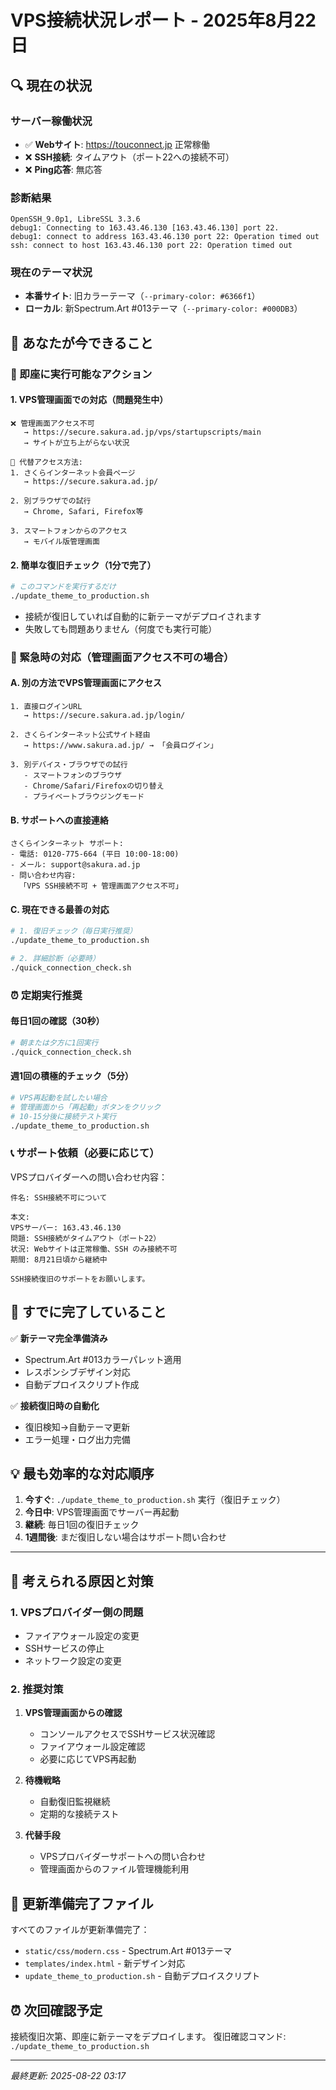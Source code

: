 # VPS接続状況レポート - 2025年8月22日

## 🔍 現在の状況

### サーバー稼働状況
- ✅ **Webサイト**: https://touconnect.jp 正常稼働
- ❌ **SSH接続**: タイムアウト（ポート22への接続不可）
- ❌ **Ping応答**: 無応答

### 診断結果
```
OpenSSH_9.0p1, LibreSSL 3.3.6
debug1: Connecting to 163.43.46.130 [163.43.46.130] port 22.
debug1: connect to address 163.43.46.130 port 22: Operation timed out
ssh: connect to host 163.43.46.130 port 22: Operation timed out
```

### 現在のテーマ状況
- **本番サイト**: 旧カラーテーマ（`--primary-color: #6366f1`）
- **ローカル**: 新Spectrum.Art #013テーマ（`--primary-color: #000DB3`）

## 🎯 あなたが今できること

### 🚀 即座に実行可能なアクション

#### 1. VPS管理画面での対応（問題発生中）
```
❌ 管理画面アクセス不可
   → https://secure.sakura.ad.jp/vps/startupscripts/main
   → サイトが立ち上がらない状況

🔄 代替アクセス方法:
1. さくらインターネット会員ページ
   → https://secure.sakura.ad.jp/
   
2. 別ブラウザでの試行
   → Chrome, Safari, Firefox等
   
3. スマートフォンからのアクセス
   → モバイル版管理画面
```

#### 2. 簡単な復旧チェック（1分で完了）
```bash
# このコマンドを実行するだけ
./update_theme_to_production.sh
```
- 接続が復旧していれば自動的に新テーマがデプロイされます
- 失敗しても問題ありません（何度でも実行可能）

### 🚨 緊急時の対応（管理画面アクセス不可の場合）

#### A. 別の方法でVPS管理画面にアクセス
```
1. 直接ログインURL
   → https://secure.sakura.ad.jp/login/
   
2. さくらインターネット公式サイト経由
   → https://www.sakura.ad.jp/ → 「会員ログイン」
   
3. 別デバイス・ブラウザでの試行
   - スマートフォンのブラウザ
   - Chrome/Safari/Firefoxの切り替え
   - プライベートブラウジングモード
```

#### B. サポートへの直接連絡
```
さくらインターネット サポート:
- 電話: 0120-775-664 (平日 10:00-18:00)
- メール: support@sakura.ad.jp
- 問い合わせ内容:
  「VPS SSH接続不可 + 管理画面アクセス不可」
```

#### C. 現在できる最善の対応
```bash
# 1. 復旧チェック（毎日実行推奨）
./update_theme_to_production.sh

# 2. 詳細診断（必要時）
./quick_connection_check.sh
```

### ⏰ 定期実行推奨

#### 毎日1回の確認（30秒）
```bash
# 朝または夕方に1回実行
./quick_connection_check.sh
```

#### 週1回の積極的チェック（5分）
```bash
# VPS再起動を試したい場合
# 管理画面から「再起動」ボタンをクリック
# 10-15分後に接続テスト実行
./update_theme_to_production.sh
```

### 📞 サポート依頼（必要に応じて）

VPSプロバイダーへの問い合わせ内容：
```
件名: SSH接続不可について

本文:
VPSサーバー: 163.43.46.130
問題: SSH接続がタイムアウト（ポート22）
状況: Webサイトは正常稼働、SSH のみ接続不可
期間: 8月21日頃から継続中

SSH接続復旧のサポートをお願いします。
```

## 🎨 すでに完了していること

✅ **新テーマ完全準備済み**
- Spectrum.Art #013カラーパレット適用
- レスポンシブデザイン対応
- 自動デプロイスクリプト作成

✅ **接続復旧時の自動化**
- 復旧検知→自動テーマ更新
- エラー処理・ログ出力完備

## 💡 最も効率的な対応順序

1. **今すぐ**: `./update_theme_to_production.sh` 実行（復旧チェック）
2. **今日中**: VPS管理画面でサーバー再起動
3. **継続**: 毎日1回の復旧チェック
4. **1週間後**: まだ復旧しない場合はサポート問い合わせ

---

## 🔧 考えられる原因と対策

### 1. VPSプロバイダー側の問題
- ファイアウォール設定の変更
- SSHサービスの停止
- ネットワーク設定の変更

### 2. 推奨対策
1. **VPS管理画面からの確認**
   - コンソールアクセスでSSHサービス状況確認
   - ファイアウォール設定確認
   - 必要に応じてVPS再起動

2. **待機戦略**
   - 自動復旧監視継続
   - 定期的な接続テスト

3. **代替手段**
   - VPSプロバイダーサポートへの問い合わせ
   - 管理画面からのファイル管理機能利用

## 📁 更新準備完了ファイル

すべてのファイルが更新準備完了：
- `static/css/modern.css` - Spectrum.Art #013テーマ
- `templates/index.html` - 新デザイン対応
- `update_theme_to_production.sh` - 自動デプロイスクリプト

## ⏰ 次回確認予定

接続復旧次第、即座に新テーマをデプロイします。
復旧確認コマンド: `./update_theme_to_production.sh`

---
*最終更新: 2025-08-22 03:17*
